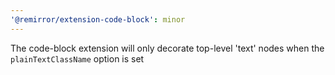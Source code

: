 ```yaml
---
'@remirror/extension-code-block': minor
---
```


The code-block extension will only decorate top-level 'text' nodes when the `plainTextClassName` option is set

